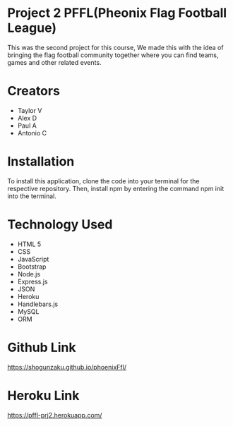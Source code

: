 # Project 2 PFFL(Pheonix Flag Football League)

This was the second project for this course, We made this with the idea of bringing the flag football community together where you can find teams, games and other related events.

# Creators

- Taylor V
- Alex D
- Paul A
- Antonio C

# Installation

To install this application, clone the code into your terminal for the respective repository. Then, install npm by entering the command npm init into the terminal.

# Technology Used

- HTML 5
- CSS
- JavaScript
- Bootstrap
- Node.js
- Express.js
- JSON
- Heroku
- Handlebars.js
- MySQL
- ORM

# Github Link

 https://shogunzaku.github.io/phoenixFfl/

# Heroku Link

https://pffl-prj2.herokuapp.com/
